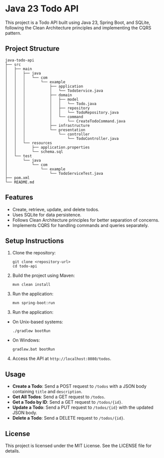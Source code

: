 # Java 23 Todo API

This project is a Todo API built using Java 23, Spring Boot, and SQLite, following the Clean Architecture principles and implementing the CQRS pattern.

## Project Structure

```
java-todo-api
├── src
│   ├── main
│   │   ├── java
│   │   │   └── com
│   │   │       └── example
│   │   │           ├── application
│   │   │           │   └── TodoService.java
│   │   │           ├── domain
│   │   │           │   ├── model
│   │   │           │   │   └── Todo.java
│   │   │           │   ├── repository
│   │   │           │   │   └── TodoRepository.java
│   │   │           │   └── command
│   │   │           │       └── CreateTodoCommand.java
│   │   │           ├── infrastructure
│   │   │           └── presentation
│   │   │               └── controller
│   │   │                   └── TodoController.java
│   │   └── resources
│   │       ├── application.properties
│   │       └── schema.sql
│   └── test
│       └── java
│           └── com
│               └── example
│                   └── TodoServiceTest.java
├── pom.xml
└── README.md
```

## Features

- Create, retrieve, update, and delete todos.
- Uses SQLite for data persistence.
- Follows Clean Architecture principles for better separation of concerns.
- Implements CQRS for handling commands and queries separately.

## Setup Instructions

1. Clone the repository:
   ```
   git clone <repository-url>
   cd todo-api
   ```

2. Build the project using Maven:
   ```
   mvn clean install
   ```

3. Run the application:
   ```
   mvn spring-boot:run
   ```

<!-- 1. Clone the repository:
   ```
   git clone <repository-url>
   cd java23-todo-api
   ```

2. Build the project using Gradle:

- Create Gradle Wrapper - gradlew.bat
   ```
   gradle wrapper
   ```
   
- On Unix-based systems:
  ```
  ./gradlew build
  ```
- On Windows:
  ```
  gradlew.bat build
  ``` -->

3. Run the application:
- On Unix-based systems:
  ```
  ./gradlew bootRun
  ```
- On Windows:
  ```
  gradlew.bat bootRun
  ```

4. Access the API at `http://localhost:8080/todos`.

## Usage

- **Create a Todo**: Send a POST request to `/todos` with a JSON body containing `title` and `description`.
- **Get All Todos**: Send a GET request to `/todos`.
- **Get a Todo by ID**: Send a GET request to `/todos/{id}`.
- **Update a Todo**: Send a PUT request to `/todos/{id}` with the updated JSON body.
- **Delete a Todo**: Send a DELETE request to `/todos/{id}`.

## License

This project is licensed under the MIT License. See the LICENSE file for details.
